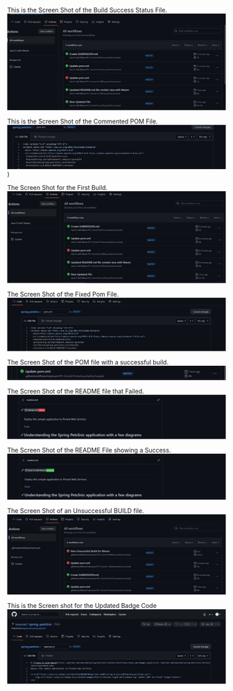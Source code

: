 This is the Screen Shot of the Build Success Status File.
![Screen Capture #1 ](https://github.com/kwasiad/spring-petclinic/blob/master/figures/build_sucess_status.jpg)


This is the Screen Shot of the Commented POM File.
![Screen Capture #2 ](https://github.com/kwasiad/spring-petclinic/blob/master/figures/commented_pom_file.jpg))


The Screen Shot for the First Build.
![Screen Capture #3 ](https://github.com/kwasiad/spring-petclinic/blob/master/figures/first_build.jpg)


The Screen Shot of the Fixed Pom File.
![Screen Capture #4 ](https://github.com/kwasiad/spring-petclinic/blob/master/figures/fixed_pom_file.jpg)


The Screen Shot of the POM file with a successful build.
![Screen Capture #5 ](https://github.com/kwasiad/spring-petclinic/blob/master/figures/pom_build_success.jpg)


The Screen Shot of the README file that Failed.
![Screen Capture #6 ](https://github.com/kwasiad/spring-petclinic/blob/master/figures/readme_failed.jpg)


The Screen Shot of the README File showing a Success.
![Screen Capture #7 ](https://github.com/kwasiad/spring-petclinic/blob/master/figures/readme_success.jpg)


The Screen Shot of an Unsuccessful BUILD file.
![Screen Capture #8 ](https://github.com/kwasiad/spring-petclinic/blob/master/figures/unsuccessful_build.jpg)


This is the Screen shot for the Updated Badge Code
![Screen Capture #8 ](https://github.com/kwasiad/spring-petclinic/blob/master/figures/updated_badge_code.jpg)

